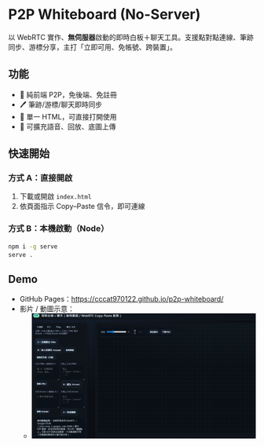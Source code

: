 # P2P Whiteboard (No-Server)

以 WebRTC 實作、**無伺服器**啟動的即時白板＋聊天工具。支援點對點連線、筆跡同步、游標分享，主打「立即可用、免帳號、跨裝置」。

## 功能
- 🚀 純前端 P2P，免後端、免註冊
- 🖊️ 筆跡/游標/聊天即時同步
- 📱 單一 HTML，可直接打開使用
- 🔧 可擴充語音、回放、底圖上傳

## 快速開始
### 方式 A：直接開啟
1. 下載或開啟 `index.html`
2. 依頁面指示 Copy–Paste 信令，即可連線

### 方式 B：本機啟動（Node）
```bash
npm i -g serve
serve .
```

## Demo
- GitHub Pages：https://cccat970122.github.io/p2p-whiteboard/
- 影片 / 動圖示意：
  - ![P2P Whiteboard Demo](docs/screenshot.png)
